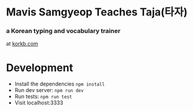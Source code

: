 Mavis Samgyeop Teaches Taja(타자)
===============================
### a Korean typing and vocabulary trainer
at [korkb.com](http://korkb.com)

Development
===========
- Install the dependencies `npm install`
- Run dev server: `npm run dev`
- Run tests: `npm run test`
- Visit localhost:3333
